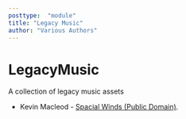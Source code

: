 ```yaml
---
posttype:  "module"  
title: "Legacy Music"
author: "Various Authors"
---
```

LegacyMusic
===========

A collection of legacy music assets

* Kevin Macleod - [Spacial Winds (Public Domain)](http://freepd.com/Cinematic/Spacial%20Winds).
